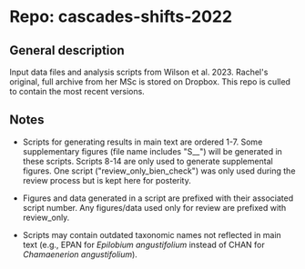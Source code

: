# Repo: cascades-shifts-2022

## General description

Input data files and analysis scripts from Wilson et al. 2023. Rachel's original, full archive from her MSc is stored on Dropbox. This repo is culled to contain the most recent versions.

## Notes

-   Scripts for generating results in main text are ordered 1-7. Some supplementary figures (file name includes "S\_\_") will be generated in these scripts. Scripts 8-14 are only used to generate supplemental figures. One script ("review_only_bien_check") was only used during the review process but is kept here for posterity.

-   Figures and data generated in a script are prefixed with their associated script number. Any figures/data used only for review are prefixed with review_only.

-   Scripts may contain outdated taxonomic names not reflected in main text (e.g., EPAN for *Epilobium angustifolium* instead of CHAN for *Chamaenerion angustifolium*).
